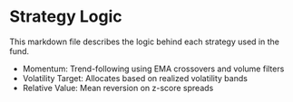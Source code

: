 # Strategy Logic

This markdown file describes the logic behind each strategy used in the fund.

- Momentum: Trend-following using EMA crossovers and volume filters  
- Volatility Target: Allocates based on realized volatility bands  
- Relative Value: Mean reversion on z-score spreads  
